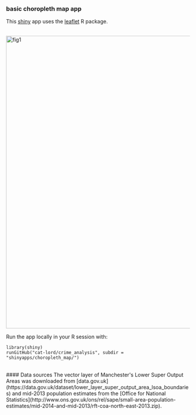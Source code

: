 ### basic choropleth map app

This [shiny](http://shiny.rstudio.com) app uses the [leaflet](https://rstudio.github.io/leaflet/) R package.
<br>
<br>

<img src="https://github.com/cat-lord/crime_analysis/blob/master/images/choropleth_map_app.png" alt="fig1" width="800">

<br>

Run the app locally in your R session with:

```
library(shiny)
runGitHub("cat-lord/crime_analysis", subdir = "shinyapps/choropleth_map/")
```

<br>
#### Data sources
The vector layer of Manchester's Lower Super Output Areas was downloaded from 
[data.gov.uk](https://data.gov.uk/dataset/lower_layer_super_output_area_lsoa_boundaries) 
and mid-2013 population estimates from the [Office for National Statistics](http://www.ons.gov.uk/ons/rel/sape/small-area-population-estimates/mid-2014-and-mid-2013/rft-coa-north-east-2013.zip).
